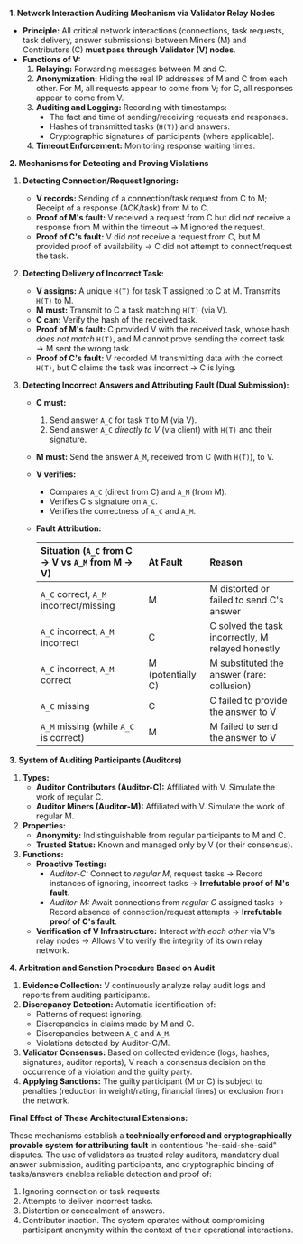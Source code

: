 **1. Network Interaction Auditing Mechanism via Validator Relay Nodes**
*   **Principle:** All critical network interactions (connections, task requests, task delivery, answer submissions) between Miners (M) and Contributors (C) **must pass through Validator (V) nodes**.
*   **Functions of V:**
    1.  **Relaying:** Forwarding messages between M and C.
    2.  **Anonymization:** Hiding the real IP addresses of M and C from each other. For M, all requests appear to come from V; for C, all responses appear to come from V.
    3.  **Auditing and Logging:** Recording with timestamps:
        *   The fact and time of sending/receiving requests and responses.
        *   Hashes of transmitted tasks (`H(T)`) and answers.
        *   Cryptographic signatures of participants (where applicable).
    4.  **Timeout Enforcement:** Monitoring response waiting times.

**2. Mechanisms for Detecting and Proving Violations**

1.  **Detecting Connection/Request Ignoring:**
    *   **V records:** Sending of a connection/task request from C to M; Receipt of a response (ACK/task) from M to C.
    *   **Proof of M's fault:** V received a request from C but did *not* receive a response from M within the timeout → M ignored the request.
    *   **Proof of C's fault:** V did *not* receive a request from C, but M provided proof of availability → C did not attempt to connect/request the task.

2.  **Detecting Delivery of Incorrect Task:**
    *   **V assigns:** A unique `H(T)` for task T assigned to C at M. Transmits `H(T)` to M.
    *   **M must:** Transmit to C a task matching `H(T)` (via V).
    *   **C can:** Verify the hash of the received task.
    *   **Proof of M's fault:** C provided V with the received task, whose hash *does not match* `H(T)`, and M cannot prove sending the correct task → M sent the wrong task.
    *   **Proof of C's fault:** V recorded M transmitting data with the correct `H(T)`, but C claims the task was incorrect → C is lying.

3.  **Detecting Incorrect Answers and Attributing Fault (Dual Submission):**
    *   **C must:**
        1.  Send answer `A_C` for task `T` to M (via V).
        2.  Send answer `A_C` *directly to V* (via client) with `H(T)` and their signature.
    *   **M must:** Send the answer `A_M`, received from C (with `H(T)`), to V.
    *   **V verifies:**
        *   Compares `A_C` (direct from C) and `A_M` (from M).
        *   Verifies C's signature on `A_C`.
        *   Verifies the correctness of `A_C` and `A_M`.
    *   **Fault Attribution:**

        | Situation (`A_C` from C -> V vs `A_M` from M -> V) | At Fault | Reason |
        | :------------------------------------------ | :------ | :------ |
        | `A_C` correct, `A_M` incorrect/missing      | M       | M distorted or failed to send C's answer |
        | `A_C` incorrect, `A_M` incorrect             | C       | C solved the task incorrectly, M relayed honestly |
        | `A_C` incorrect, `A_M` correct               | M (potentially C) | M substituted the answer (rare: collusion) |
        | `A_C` missing                               | C       | C failed to provide the answer to V |
        | `A_M` missing (while `A_C` is correct)       | M       | M failed to send the answer to V |

**3. System of Auditing Participants (Auditors)**

1.  **Types:**
    *   **Auditor Contributors (Auditor-C):** Affiliated with V. Simulate the work of regular C.
    *   **Auditor Miners (Auditor-M):** Affiliated with V. Simulate the work of regular M.
2.  **Properties:**
    *   **Anonymity:** Indistinguishable from regular participants to M and C.
    *   **Trusted Status:** Known and managed only by V (or their consensus).
3.  **Functions:**
    *   **Proactive Testing:**
        *   *Auditor-C:* Connect to *regular M*, request tasks → Record instances of ignoring, incorrect tasks → **Irrefutable proof of M's fault**.
        *   *Auditor-M:* Await connections from *regular C* assigned tasks → Record absence of connection/request attempts → **Irrefutable proof of C's fault**.
    *   **Verification of V Infrastructure:** Interact *with each other* via V's relay nodes → Allows V to verify the integrity of its own relay network.

**4. Arbitration and Sanction Procedure Based on Audit**

1.  **Evidence Collection:** V continuously analyze relay audit logs and reports from auditing participants.
2.  **Discrepancy Detection:** Automatic identification of:
    *   Patterns of request ignoring.
    *   Discrepancies in claims made by M and C.
    *   Discrepancies between `A_C` and `A_M`.
    *   Violations detected by Auditor-C/M.
3.  **Validator Consensus:** Based on collected evidence (logs, hashes, signatures, auditor reports), V reach a consensus decision on the occurrence of a violation and the guilty party.
4.  **Applying Sanctions:** The guilty participant (M or C) is subject to penalties (reduction in weight/rating, financial fines) or exclusion from the network.

**Final Effect of These Architectural Extensions:**

These mechanisms establish a **technically enforced and cryptographically provable system for attributing fault** in contentious "he-said-she-said" disputes. The use of validators as trusted relay auditors, mandatory dual answer submission, auditing participants, and cryptographic binding of tasks/answers enables reliable detection and proof of:
1.  Ignoring connection or task requests.
2.  Attempts to deliver incorrect tasks.
3.  Distortion or concealment of answers.
4.  Contributor inaction.
The system operates without compromising participant anonymity within the context of their operational interactions.
